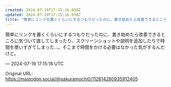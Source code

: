 ```yaml
---
created: 2024-07-19T17:15:16.038Z
updated: 2024-07-19T17:15:16.038Z
title: "簡単にリンクを置くくらいにするつもりだったのに、書き始めたら改善できるところに気づいて直してしまったり、スクリーンショットや説明を追加したりで時間を使いすぎてし[...]"
---
```


<p>簡単にリンクを置くくらいにするつもりだったのに、書き始めたら改善できるところに気づいて直してしまったり、スクリーンショットや説明を追加したりで時間を使いすぎてしまった…。そこまで時間をかける必要はなかった気がするんだけど。</p>

&mdash; 2024-07-19 17:15:16 UTC

Original URL: https://mastodon.social/@sakuramochi0/112814280935912405
